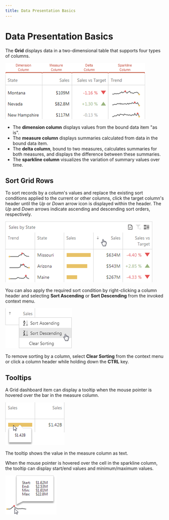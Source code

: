 ```yaml
---
title: Data Presentation Basics
---
```

# Data Presentation Basics
The **Grid** displays data in a two-dimensional table that supports four types of columns.

![Grid_ColumnTypes_Web](../../../../images/Img22479.png)
* The **dimension column** displays values from the bound data item "as is".
* The **measure column** displays summaries calculated from data in the bound data item.
* The **delta column**, bound to two measures, calculates summaries for both measures, and displays the difference between these summaries.
* The **sparkline column** visualizes the variation of summary values over time.

## Sort Grid Rows
To sort records by a column's values and replace the existing sort conditions applied to the current or other columns, click the target column's header until the _Up_ or _Down_ arrow icon is displayed within the header. The _Up_ and _Down_ arrows indicate ascending and descending sort orders, respectively.

![Grid_SortRows_Web](../../../../images/Img22480.png)

You can also apply the required sort condition by right-clicking a column header and selecting **Sort Ascending** or **Sort Descending** from the invoked context menu.

![Grid_ColumnHeaderMenu](../../../../images/Img23690.png)

To remove sorting by a column, select **Clear Sorting** from the context menu or click a column header while holding down the **CTRL** key.

## Tooltips
A Grid dashboard item can display a tooltip when the mouse pointer is hovered over the bar in the measure column.

![GridBar_Tooltip_Web](../../../../images/Img23714.png)

The tooltip shows the value in the measure column as text.

When the mouse pointer is hovered over the cell in the sparkline column, the tooltip can display start/end values and minimum/maximum values.

![GridSparkline_Tooltip_Web](../../../../images/Img23715.png)